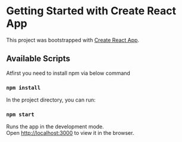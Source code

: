 # Getting Started with Create React App

This project was bootstrapped with [Create React App](https://github.com/facebook/create-react-app).

## Available Scripts

Atfirst you need to install npm via below command

### `npm install`
In the project directory, you can run:

### `npm start`

Runs the app in the development mode.\
Open [http://localhost:3000](http://localhost:3000) to view it in the browser.
